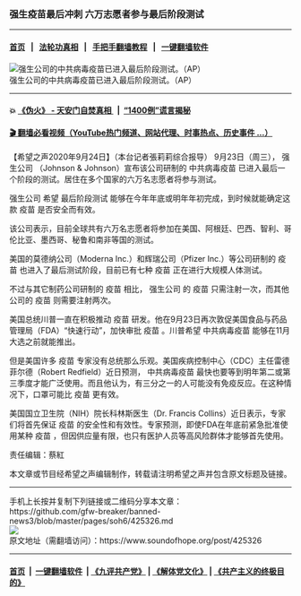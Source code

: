 ### 强生疫苗最后冲刺 六万志愿者参与最后阶段测试
------------------------

#### [首页](https://github.com/gfw-breaker/banned-news3/blob/master/README.md) &nbsp;&nbsp;|&nbsp;&nbsp; [法轮功真相](https://github.com/begood0513/basic/blob/master/README.md)  &nbsp;&nbsp;|&nbsp;&nbsp; [手把手翻墙教程](https://github.com/gfw-breaker/guides/wiki)  &nbsp;&nbsp;|&nbsp;&nbsp; [一键翻墙软件](https://github.com/gfw-breaker/nogfw/blob/master/README.md)  



<div><img alt="强生公司的中共病毒疫苗已进入最后阶段测试。（AP）" src="https://img.soundofhope.org/2020-09/9-24-1-1600945550212.jpg"/>
<br/><figcaption class="caption">
 强生公司的中共病毒疫苗已进入最后阶段测试。（AP）
</figcaption></div><hr/>

#### 💥 [《伪火》 - 天安门自焚真相 ](http://158.247.195.190:10000/videos/blog/weihuo.html)&nbsp; |&nbsp; [“1400例”谎言揭秘  ](http://158.247.195.190:10000/videos/blog/jiexi1400.html)

#### [ 🎬  翻墙必看视频（YouTube热门频道、网站代理、时事热点、历史事件 ...）](https://github.com/gfw-breaker/links/blob/master/banned.md)

<div><div class="Content__Wrapper sc-1bvya0-0 grZQxZ">
 <p class="meta-top">
  <span class="meta">
   【希望之声2020年9月24日】（本台记者張莉莉综合报导）
  </span>
  9月23日（周三），
  <ok href="/term/91420">
   强生公司
  </ok>
  （Johnson &amp; Johnson）宣布该公司研制的
  <ok href="/term/256822">
   中共病毒疫苗
  </ok>
  已进入最后一个阶段的测试。居住在多个国家的六万名志愿者将参与测试。
 </p>
 <p>
  <ok href="/term/91420">
   强生公司
  </ok>
  希望
  <ok href="/term/383179">
   最后阶段测试
  </ok>
  能够在今年年底或明年年初完成，到时候就能确定这款
  <ok href="/term/19628">
   疫苗
  </ok>
  是否安全而有效。
 </p>
 <div class="AD_Embed__Wrap-sc-1xslmin-0 igMuqX module desktop">
  <div>
  </div>
 </div>
 <p>
  该公司表示，目前全球共有六万名志愿者将参加在美国、阿根廷、巴西、智利、哥伦比亚、墨西哥、秘鲁和南非等国的测试。
 </p>
 <p>
  美国的莫德纳公司（Moderna Inc.）和辉瑞公司（Pfizer Inc.）等公司研制的
  <ok href="/term/19628">
   疫苗
  </ok>
  也进入了最后测试阶段，目前已有七种
  <ok href="/term/19628">
   疫苗
  </ok>
  正在进行大规模人体测试。
 </p>
 <p>
  不过与其它制药公司研制的
  <ok href="/term/19628">
   疫苗
  </ok>
  相比，
  <ok href="/term/91420">
   强生公司
  </ok>
  的
  <ok href="/term/19628">
   疫苗
  </ok>
  只需注射一次，而其他公司的
  <ok href="/term/19628">
   疫苗
  </ok>
  则需要注射两次。
 </p>
 <p>
  美国总统川普一直在积极推动
  <ok href="/term/19628">
   疫苗
  </ok>
  研发。他在9月23日再次敦促美国食品与药品管理局（FDA）“快速行动”，加快审批
  <ok href="/term/19628">
   疫苗
  </ok>
  。川普希望
  <ok href="/term/256822">
   中共病毒疫苗
  </ok>
  能够在11月大选之前就能推出。
 </p>
 <p>
  但是美国许多
  <ok href="/term/19628">
   疫苗
  </ok>
  专家没有总统那么乐观。美国疾病控制中心（CDC）主任雷德菲尔德（Robert Redfield）近日预测，
  <ok href="/term/256822">
   中共病毒疫苗
  </ok>
  最快也要等到明年第二或第三季度才能广泛使用。而且他认为，有三分之一的人可能没有免疫反应。在这种情况下，口罩可能比
  <ok href="/term/19628">
   疫苗
  </ok>
  更有效。
 </p>
 <p>
  美国国立卫生院（NIH）院长科林斯医生（Dr. Francis Collins）近日表示，专家们将首先保证
  <ok href="/term/19628">
   疫苗
  </ok>
  的安全性和有效性。专家预测，即使FDA在年底前紧急批准使用某种
  <ok href="/term/19628">
   疫苗
  </ok>
  ，但因供应量有限，也只有医护人员等高风险群体才能够首先使用。
 </p>
 <p class="meta-btm">
  责任编辑：蔡紅
 </p>
 <p class="meta-btm">
  本文章或节目经希望之声编辑制作，转载请注明希望之声并包含原文标题及链接。
 </p>
</div>
</div>
<hr/>
手机上长按并复制下列链接或二维码分享本文章：<br/>
https://github.com/gfw-breaker/banned-news3/blob/master/pages/soh6/425326.md <br/>
<a href='https://github.com/gfw-breaker/banned-news3/blob/master/pages/soh6/425326.md'><img src='https://github.com/gfw-breaker/banned-news3/blob/master/pages/soh6/425326.md.png'/></a> <br/>
原文地址（需翻墙访问）：https://www.soundofhope.org/post/425326


------------------------
#### [首页](https://github.com/gfw-breaker/banned-news3/blob/master/README.md) &nbsp;|&nbsp; [一键翻墙软件](https://github.com/gfw-breaker/nogfw/blob/master/README.md) &nbsp;| [《九评共产党》](https://github.com/gfw-breaker/9ping.md/blob/master/README.md#九评之一评共产党是什么) | [《解体党文化》](https://github.com/gfw-breaker/jtdwh.md/blob/master/README.md) | [《共产主义的终极目的》](https://github.com/gfw-breaker/gczydzjmd.md/blob/master/README.md)


<img src='http://gfw-breaker.win/banned-news3/pages/soh6/425326.md' width='0px' height='0px'/>